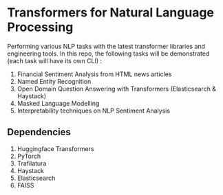 # Transformers for Natural Language Processing
Performing various NLP tasks with the latest transformer libraries and engineering tools. In this repo, the following tasks will be demonstrated (each task will have its own CLI) :
1. Financial Sentiment Analysis from HTML news articles 
2. Named Entity Recognition
3. Open Domain Question Answering with Transformers (Elasticsearch & Haystack)
4. Masked Language Modelling 
5. Interpretability techniques on NLP Sentiment Analysis


## Dependencies 
1. Huggingface Transformers
2. PyTorch
3. Trafilatura
4. Haystack
5. Elasticsearch 
6. FAISS
